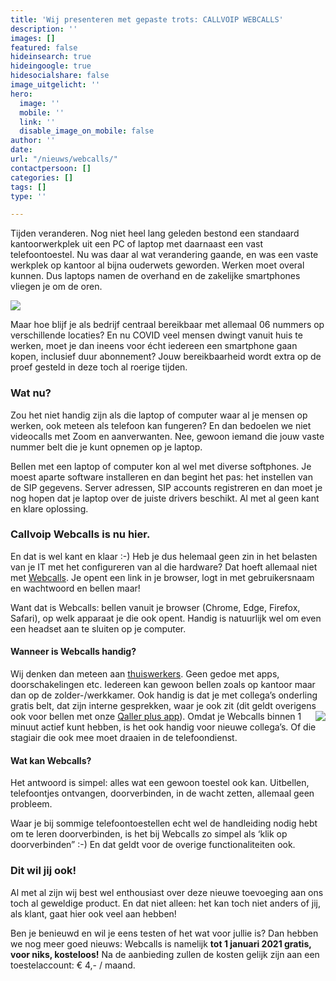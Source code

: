 ```yaml
---
title: 'Wij presenteren met gepaste trots: CALLVOIP WEBCALLS'
description: ''
images: []
featured: false
hideinsearch: true
hideingoogle: true
hidesocialshare: false
image_uitgelicht: ''
hero:
  image: ''
  mobile: ''
  link: ''
  disable_image_on_mobile: false
author: ''
date: 
url: "/nieuws/webcalls/"
contactpersoon: []
categories: []
tags: []
type: ''

---
```

Tijden veranderen. Nog niet heel lang geleden bestond een standaard kantoorwerkplek uit een PC of laptop met daarnaast een vast telefoontoestel. Nu was daar al wat verandering gaande, en was een vaste werkplek op kantoor al bijna ouderwets geworden. Werken moet overal kunnen. Dus laptops namen de overhand en de zakelijke smartphones vliegen je om de oren.

![](https://res.cloudinary.com/callvoip/image/upload/v1605538679/werkplek-toen-nu_lcmp07.png)

Maar hoe blijf je als bedrijf centraal bereikbaar met allemaal 06 nummers op verschillende locaties? En nu COVID veel mensen dwingt vanuit huis te werken, moet je dan ineens voor écht iedereen een smartphone gaan kopen, inclusief duur abonnement? Jouw bereikbaarheid wordt extra op de proef gesteld in deze toch al roerige tijden.

### Wat nu?

Zou het niet handig zijn als die laptop of computer waar al je mensen op werken, ook meteen als telefoon kan fungeren? En dan bedoelen we niet videocalls met Zoom en aanverwanten. Nee, gewoon iemand die jouw vaste nummer belt die je kunt opnemen op je laptop.

Bellen met een laptop of computer kon al wel met diverse softphones. Je moest aparte software installeren en dan begint het pas: het instellen van de SIP gegevens. Server adressen, SIP accounts registreren en dan moet je nog hopen dat je laptop over de juiste drivers beschikt. Al met al geen kant en klare oplossing.

### Callvoip Webcalls is nu hier.

En dat is wel kant en klaar :-) Heb je dus helemaal geen zin in het belasten van je IT met het configureren van al die hardware? Dat hoeft allemaal niet met [Webcalls](https://www.callvoip.nl/telefonie/functionaliteiten/webcalls/). Je opent een link in je browser, logt in met gebruikersnaam en wachtwoord en bellen maar!

Want dat is Webcalls: bellen vanuit je browser (Chrome, Edge, Firefox, Safari), op welk apparaat je die ook opent. Handig is natuurlijk wel om even een headset aan te sluiten op je computer.

#### Wanneer is Webcalls handig?

Wij denken dan meteen aan [thuiswerkers](https://www.callvoip.nl/telefonie/thuiswerken/). Geen gedoe met apps, doorschakelingen etc. Iedereen kan gewoon bellen zoals op kantoor maar dan op de zolder-/werkkamer. Ook handig is dat je met collega’s onderling gratis belt, dat zijn interne gesprekken, waar je ook zit (dit geldt overigens ook voor bellen met onze [Qaller plus app](https://www.callvoip.nl/telefonie/qaller/)).
<img src="https://res.cloudinary.com/callvoip/image/upload/v1604925866/webcalls_mailing_f6ne3u.png" style="float:right">
Omdat je Webcalls binnen 1 minuut actief kunt hebben, is het ook handig voor nieuwe collega’s. Of die stagiair die ook mee moet draaien in de telefoondienst.

#### Wat kan Webcalls?

Het antwoord is simpel: alles wat een gewoon toestel ook kan. Uitbellen, telefoontjes ontvangen, doorverbinden, in de wacht zetten, allemaal geen probleem.

Waar je bij sommige telefoontoestellen echt wel de handleiding nodig hebt om te leren doorverbinden, is het bij Webcalls zo simpel als ‘klik op doorverbinden” :-) En dat geldt voor de overige functionaliteiten ook.

### Dit wil jij ook!

Al met al zijn wij best wel enthousiast over deze nieuwe toevoeging aan ons toch al geweldige product. En dat niet alleen: het kan toch niet anders of jij, als klant, gaat hier ook veel aan hebben!

Ben je benieuwd en wil je eens testen of het wat voor jullie is? Dan hebben we nog meer goed nieuws: Webcalls is namelijk **tot 1 januari 2021 gratis, voor niks, kosteloos!** Na de aanbieding zullen de kosten gelijk zijn aan een toestelaccount: € 4,- / maand. 
